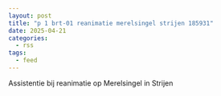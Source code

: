 ```yaml
---
layout: post
title: "p 1 brt-01 reanimatie merelsingel strijen 185931"
date: 2025-04-21
categories: 
  - rss
tags: 
  - feed
---
```


Assistentie bij reanimatie op Merelsingel in Strijen

